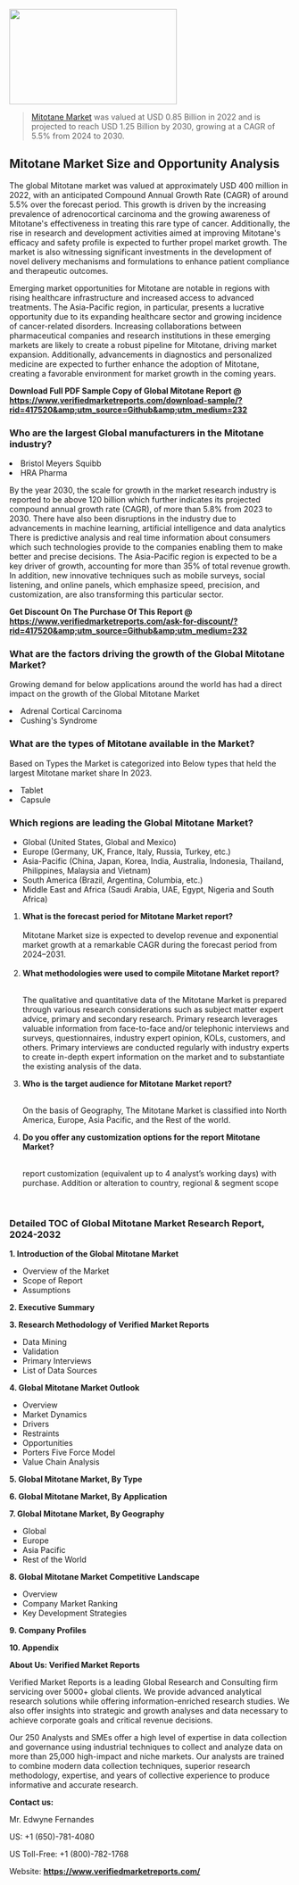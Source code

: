 
<img src="https://ffe5etoiles.com/wp-content/uploads/2024/12/MST1-300x171.png" alt="" width="300" height="171" class="alignnone size-medium wp-image-20088" /><blockquote><p><p><a href="https://www.verifiedmarketreports.com/download-sample/?rid=417520&utm_source=Github&utm_medium=232" target="_blank">Mitotane Market</a> was valued at USD 0.85 Billion in 2022 and is projected to reach USD 1.25 Billion by 2030, growing at a CAGR of 5.5% from 2024 to 2030.</p></blockquote><p><h2>Mitotane Market Size and Opportunity Analysis</h2><p>The global Mitotane market was valued at approximately USD 400 million in 2022, with an anticipated Compound Annual Growth Rate (CAGR) of around 5.5% over the forecast period. This growth is driven by the increasing prevalence of adrenocortical carcinoma and the growing awareness of Mitotane's effectiveness in treating this rare type of cancer. Additionally, the rise in research and development activities aimed at improving Mitotane's efficacy and safety profile is expected to further propel market growth. The market is also witnessing significant investments in the development of novel delivery mechanisms and formulations to enhance patient compliance and therapeutic outcomes.</p><p>Emerging market opportunities for Mitotane are notable in regions with rising healthcare infrastructure and increased access to advanced treatments. The Asia-Pacific region, in particular, presents a lucrative opportunity due to its expanding healthcare sector and growing incidence of cancer-related disorders. Increasing collaborations between pharmaceutical companies and research institutions in these emerging markets are likely to create a robust pipeline for Mitotane, driving market expansion. Additionally, advancements in diagnostics and personalized medicine are expected to further enhance the adoption of Mitotane, creating a favorable environment for market growth in the coming years.</p></p><p class=""><strong>Download Full PDF Sample Copy of Global Mitotane Report @ <a href="https://www.verifiedmarketreports.com/download-sample/?rid=417520&amp;utm_source=Github&amp;utm_medium=232" target="_blank">https://www.verifiedmarketreports.com/download-sample/?rid=417520&amp;utm_source=Github&amp;utm_medium=232</a></strong></p><h3 id="" class="">Who are the largest Global manufacturers in the Mitotane industry?</h3><p><li>Bristol Meyers Squibb</li><li> HRA Pharma</li></p><div class=""><div class="" dir="" data-message-author-role="" data-message-id="" data-message-model-slug=""><div class=""><div class=""><div class=""><div class="" dir="" data-message-author-role="" data-message-id="" data-message-model-slug=""><div class=""><div class=""><p>By the year 2030, the scale for growth in the market research industry is reported to be above 120 billion which further indicates its projected compound annual growth rate (CAGR), of more than 5.8% from 2023 to 2030. There have also been disruptions in the industry due to advancements in machine learning, artificial intelligence and data analytics There is predictive analysis and real time information about consumers which such technologies provide to the companies enabling them to make better and precise decisions. The Asia-Pacific region is expected to be a key driver of growth, accounting for more than 35% of total revenue growth. In addition, new innovative techniques such as mobile surveys, social listening, and online panels, which emphasize speed, precision, and customization, are also transforming this particular sector.</p><p><strong>Get Discount On The Purchase Of This Report @&nbsp; <a href="https://www.verifiedmarketreports.com/ask-for-discount/?rid=417520&amp;utm_source=Github&amp;utm_medium=232" target="_blank">https://www.verifiedmarketreports.com/ask-for-discount/?rid=417520&amp;utm_source=Github&amp;utm_medium=232</a></strong></p></div></div></div></div></div></div></div></div><h3 id="" class="">What are the factors driving the growth of the Global Mitotane Market?</h3><p id="" class="">Growing demand for below applications around the world has had a direct impact on the growth of the Global Mitotane Market</p><p id="" class=""><li>Adrenal Cortical Carcinoma</li><li> Cushing's Syndrome</li></p><h3 id="" class="">What are the types of Mitotane available in the Market?</h3><p id="" class="">Based on Types the Market is categorized into Below types that held the largest Mitotane market share In 2023.</p><p id="" class=""><li>Tablet</li><li> Capsule</li></p><h3 id="" class="">Which regions are leading the Global Mitotane Market?</h3><ul><li>Global (United States, Global and Mexico)</li><li>Europe (Germany, UK, France, Italy, Russia, Turkey, etc.)</li><li>Asia-Pacific (China, Japan, Korea, India, Australia, Indonesia, Thailand, Philippines, Malaysia and Vietnam)</li><li>South America (Brazil, Argentina, Columbia, etc.)</li><li>Middle East and Africa (Saudi Arabia, UAE, Egypt, Nigeria and South Africa)</li></ul><p><ol><li><strong>What is the forecast period for Mitotane Market report?<br /></strong><br /><span data-sheets-root="1" data-sheets-value="{&quot;1&quot;:2,&quot;2&quot;:&quot;XXXX size is expected to develop revenue and exponential market growth at a remarkable CAGR during the forecast period from 2024&ndash;2030.&quot;}" data-sheets-userformat="{&quot;2&quot;:12674,&quot;4&quot;:{&quot;1&quot;:2,&quot;2&quot;:16776960},&quot;10&quot;:2,&quot;11&quot;:0,&quot;15&quot;:&quot;Arial&quot;,&quot;16&quot;:12}">Mitotane Market size is expected to develop revenue and exponential market growth at a remarkable CAGR during the forecast period from 2024&ndash;2031.</span><br /><br /></li><li><strong>What methodologies were used to compile Mitotane Market report?<br /><br /></strong><p>The qualitative and quantitative data of the&nbsp;Mitotane Market is prepared through various research considerations such as subject matter expert advice, primary and secondary research. Primary research leverages valuable information from face-to-face and/or telephonic interviews and surveys, questionnaires, industry expert opinion, KOLs, customers, and others. Primary interviews are conducted regularly with industry experts to create in-depth expert information on the market and to substantiate the existing analysis of the data.&nbsp;</p></li><li><strong>Who is the target audience for Mitotane Market report?<br /><br /></strong><p>On the basis of Geography, The&nbsp;Mitotane Market is classified into North America, Europe, Asia Pacific, and the Rest of the world.</p></li><li><strong>Do you offer any customization options for the report Mitotane Market?<br /><br /></strong><p>report customization (equivalent up to 4 analyst&rsquo;s working days) with purchase. Addition or alteration to country, regional &amp; segment scope</p><p>&nbsp;</p></li></ol></p><h3 id="" class="">Detailed TOC of Global Mitotane Market Research Report, 2024-2032</h3><p id="" class=""><strong>1. Introduction of the Global Mitotane Market</strong></p><ul><li>Overview of the Market</li><li>Scope of Report</li><li>Assumptions</li></ul><p id="" class=""><strong>2. Executive Summary</strong></p><p id="" class=""><strong>3. Research Methodology of&nbsp;Verified Market Reports</strong></p><ul><li>Data Mining</li><li>Validation</li><li>Primary Interviews</li><li>List of Data Sources</li></ul><p id="" class=""><strong>4. Global Mitotane Market Outlook</strong></p><ul><li>Overview</li><li>Market Dynamics</li><li>Drivers</li><li>Restraints</li><li>Opportunities</li><li>Porters Five Force Model</li><li>Value Chain Analysis</li></ul><p id="" class=""><strong>5. Global Mitotane Market, By&nbsp;Type</strong></p><p id="" class=""><strong>6. Global Mitotane Market, By Application</strong></p><p id="" class=""><strong>7. Global Mitotane Market, By Geography</strong></p><ul><li>Global</li><li>Europe</li><li>Asia Pacific</li><li>Rest of the World</li></ul><p id="" class=""><strong>8. Global Mitotane Market Competitive Landscape</strong></p><ul><li>Overview</li><li>Company Market Ranking</li><li>Key Development Strategies</li></ul><p id="" class=""><strong>9. Company Profiles</strong></p><p id="" class=""><strong>10. Appendix</strong></p><p id="" class=""><strong>About Us: Verified Market Reports</strong></p><p id="" class="">Verified Market Reports is a leading Global Research and Consulting firm servicing over 5000+ global clients. We provide advanced analytical research solutions while offering information-enriched research studies. We also offer insights into strategic and growth analyses and data necessary to achieve corporate goals and critical revenue decisions.</p><p id="" class="">Our 250 Analysts and SMEs offer a high level of expertise in data collection and governance using industrial techniques to collect and analyze data on more than 25,000 high-impact and niche markets. Our analysts are trained to combine modern data collection techniques, superior research methodology, expertise, and years of collective experience to produce informative and accurate research.</p><p id="" class=""><strong>Contact us:</strong></p><p id="" class="">Mr. Edwyne Fernandes</p><p id="" class="">US: +1 (650)-781-4080</p><p id="" class="">US Toll-Free: +1 (800)-782-1768</p><p id="" class="">Website: <a target="" data-test-app-aware-link=""><strong>https://www.verifiedmarketreports.com/</strong></a></p>
